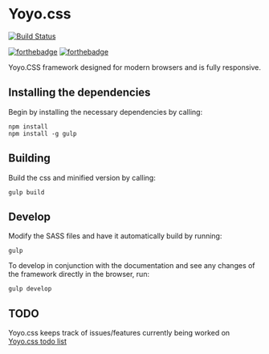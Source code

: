# Yoyo.css
[![Build Status](https://travis-ci.org/Bigalan09/Yoyo.css.svg?branch=master)](https://travis-ci.org/Bigalan09/Yoyo.css)

[![forthebadge](http://forthebadge.com/images/badges/built-by-hipsters.svg)](http://forthebadge.com)
[![forthebadge](http://forthebadge.com/images/badges/uses-css.svg)](http://forthebadge.com)

Yoyo.CSS framework designed for modern browsers and is fully responsive.

## Installing the dependencies
Begin by installing the necessary dependencies by calling:

    npm install
    npm install -g gulp

## Building
Build the css and minified version by calling:

    gulp build

## Develop
Modify the SASS files and have it automatically build by running:

    gulp
To develop in conjunction with the documentation and see any changes of the framework directly in the browser, run:

    gulp develop

## TODO

Yoyo.css keeps track of issues/features currently being worked on [Yoyo.css todo list](https://trello.com/b/7Az9gKJM/todo)
